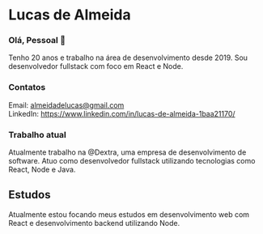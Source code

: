 # Lucas de Almeida

### Olá, Pessoal 👋
Tenho 20 anos e trabalho na área de desenvolvimento desde 2019. Sou desenvolvedor fullstack com foco em React e Node.

### Contatos
Email: almeidadelucas@gmail.com <br />
LinkedIn: https://www.linkedin.com/in/lucas-de-almeida-1baa21170/

### Trabalho atual
Atualmente trabalho na @Dextra, uma empresa de desenvolvimento de software. Atuo como desenvolvedor fullstack utilizando tecnologias como React, Node e Java.

## Estudos
Atualmente estou focando meus estudos em desenvolvimento web com React e desenvolvimento backend utilizando Node.
